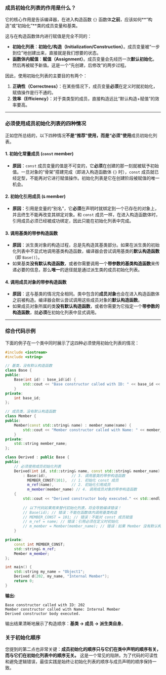 ### 成员初始化列表的作用是什么？

它的核心作用是告诉编译器，在进入构造函数 `{}` 函数体**之前**，应该如何\*\*“构造”或“初始化”\*\*类的成员变量和基类。

这与在构造函数体内进行赋值是完全不同的：

  * **初始化列表**：**初始化/构造（Initialization/Construction）**。成员变量被“一步到位”地创建出来，直接就是我们想要的状态。
  * **函数体内赋值**：**赋值（Assignment）**。成员变量会先经历一次**默认初始化**，然后再被赋予新值。这是一个“先创建，后修改”的两步过程。

因此，使用初始化列表的主要目的有两个：

1.  **正确性（Correctness）**：在某些情况下，成员变量**必须**在定义时就初始化，赋值操作是行不通的。
2.  **效率（Efficiency）**：对于类类型的成员，直接构造远比“默认构造+赋值”的效率要高。

-----

### 必须使用成员初始化列表的四种情况

正如您所总结的，以下四种情况**不是“推荐”使用，而是“必须”使用**成员初始化列表。

#### 1\. 初始化常量成员 (`const` member)

  * **原因**：`const` 成员变量的值是不可变的，它**必须**在创建的那一刻就被赋予初始值。一旦对象的“骨架”搭建完成（即进入构造函数体 `{}` 时），`const` 成员就已经定型，不能再对它进行赋值操作。初始化列表是它在创建阶段被赋值的唯一机会。

#### 2\. 初始化引用成员 (`&` member)

  * **原因**：引用是变量的“别名”，它**必须**在声明时就绑定到一个已存在的对象上，并且终生不能再改变其绑定对象。和 `const` 成员一样，在进入构造函数体时，引用成员必须已经被成功绑定，因此只能在初始化列表中完成。

#### 3\. 调用基类的带参构造函数

  * **原因**：派生类对象的构造过程，总是先构造其基类部分。如果在派生类的初始化列表中不显式地调用基类构造函数，编译器会尝试调用基类的**默认构造函数**（即 `Base()`）。
  * 如果基类**没有默认构造函数**，或者你需要调用一个**带参数的基类构造函数**来传递必要的信息，那么**唯一**的途径就是通过派生类的成员初始化列表。

#### 4\. 调用成员对象的带参构造函数

  * **原因**：这与基类的情况完全相同。类中包含的**成员对象**也会在进入构造函数体之前被构造。编译器会默认尝试调用这些成员对象的**默认构造函数**。
  * 如果成员对象所属的类**没有默认构造函数**，或者你需要为它指定一个**带参数的构造函数**，就**必须**在初始化列表中显式调用。

-----

### 综合代码示例

下面的例子在一个类中同时展示了这四种必须使用初始化列表的情况：

```cpp
#include <iostream>
#include <string>

// 基类，没有默认构造函数
class Base {
public:
    Base(int id) : base_id(id) {
        std::cout << "Base constructor called with ID: " << base_id << std::endl;
    }
private:
    int base_id;
};

// 成员类，没有默认构造函数
class Member {
public:
    Member(const std::string& name) : member_name(name) {
        std::cout << "Member constructor called with Name: " << member_name << std::endl;
    }
private:
    std::string member_name;
};

class Derived : public Base {
public:
    // 必须使用成员初始化列表
    Derived(int id, std::string& name, const std::string& member_name)
        : Base(id),           // 3. 调用基类的带参构造函数
          MEMBER_CONST(101),  // 1. 初始化 const 成员
          m_ref(name),        // 2. 初始化引用成员
          m_member(member_name) // 4. 调用成员对象的带参构造函数
    {
        std::cout << "Derived constructor body executed." << std::endl;
        
        // 以下代码如果用来替代初始化列表，将会导致编译错误！
        // Base(id); // 错误：不能在函数体内调用基类构造
        // MEMBER_CONST = 101; // 错误：不能对 const 成员赋值
        // m_ref = name; // 错误：引用必须在定义时初始化
        // m_member = Member(member_name); // 错误：如果 Member 没有默认构造，m_member 在此之前就已经构造失败了
    }

private:
    const int MEMBER_CONST;
    std::string& m_ref;
    Member m_member;
};

int main() {
    std::string my_name = "Object1";
    Derived d(202, my_name, "Internal Member");
    return 0;
}
```

**输出:**

```
Base constructor called with ID: 202
Member constructor called with Name: Internal Member
Derived constructor body executed.
```

输出结果清晰地展示了构造顺序：**基类 -\> 成员 -\> 派生类自身**。

### 关于初始化顺序

您提到的第二点也非常关键：**成员初始化的顺序只与它们在类中声明的顺序有关，而与它们在初始化列表中的顺序无关。** 这是一个常见的陷阱。为了代码的可读性和避免逻辑错误，最佳实践是始终让初始化列表的顺序与成员声明的顺序保持一致。